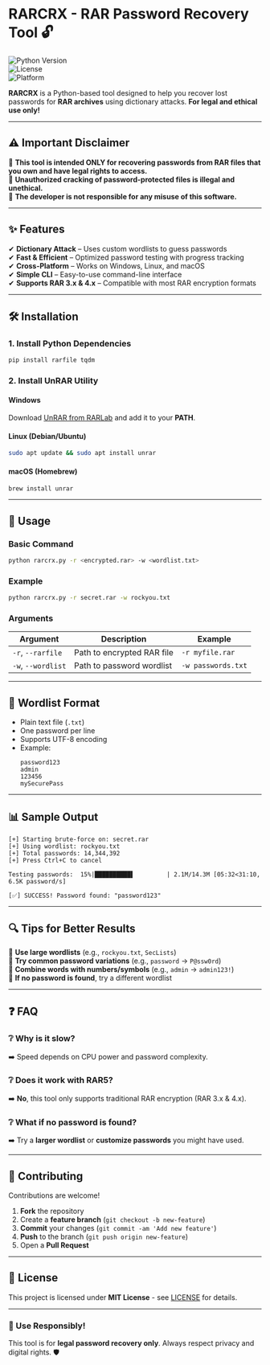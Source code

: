 # **RARCRX - RAR Password Recovery Tool** 🔓  

![Python Version](https://img.shields.io/badge/python-3.6%2B-blue)  
![License](https://img.shields.io/badge/license-MIT-green)  
![Platform](https://img.shields.io/badge/platform-Windows%20%7C%20Linux%20%7C%20macOS-lightgrey)  

**RARCRX** is a Python-based tool designed to help you recover lost passwords for **RAR archives** using dictionary attacks. **For legal and ethical use only!**  

---

## **⚠️ Important Disclaimer**  
🚨 **This tool is intended ONLY for recovering passwords from RAR files that you own and have legal rights to access.**  
🚨 **Unauthorized cracking of password-protected files is illegal and unethical.**  
🚨 **The developer is not responsible for any misuse of this software.**  

---

## **✨ Features**  
✔ **Dictionary Attack** – Uses custom wordlists to guess passwords  
✔ **Fast & Efficient** – Optimized password testing with progress tracking  
✔ **Cross-Platform** – Works on Windows, Linux, and macOS  
✔ **Simple CLI** – Easy-to-use command-line interface  
✔ **Supports RAR 3.x & 4.x** – Compatible with most RAR encryption formats  

---

## **🛠 Installation**  

### **1. Install Python Dependencies**  
```bash
pip install rarfile tqdm
```

### **2. Install UnRAR Utility**  
#### **Windows**  
Download [UnRAR from RARLab](https://www.rarlab.com/rar_add.htm) and add it to your **PATH**.  

#### **Linux (Debian/Ubuntu)**  
```bash
sudo apt update && sudo apt install unrar
```  

#### **macOS (Homebrew)**  
```bash
brew install unrar
```  

---

## **🚀 Usage**  

### **Basic Command**  
```bash
python rarcrx.py -r <encrypted.rar> -w <wordlist.txt>
```  

### **Example**  
```bash
python rarcrx.py -r secret.rar -w rockyou.txt
```  

### **Arguments**  
| Argument | Description | Example |
|----------|-------------|---------|
| `-r`, `--rarfile` | Path to encrypted RAR file | `-r myfile.rar` |
| `-w`, `--wordlist` | Path to password wordlist | `-w passwords.txt` |

---

## **📂 Wordlist Format**  
- Plain text file (`.txt`)  
- One password per line  
- Supports UTF-8 encoding  
- Example:  
  ```
  password123  
  admin  
  123456  
  mySecurePass  
  ```

---

## **📊 Sample Output**  
```
[+] Starting brute-force on: secret.rar  
[+] Using wordlist: rockyou.txt  
[+] Total passwords: 14,344,392  
[+] Press Ctrl+C to cancel  

Testing passwords:  15%|██████████▌         | 2.1M/14.3M [05:32<31:10, 6.5K password/s]  

[✅] SUCCESS! Password found: "password123"  
```  

---

## **🔍 Tips for Better Results**  
🔹 **Use large wordlists** (e.g., `rockyou.txt`, `SecLists`)  
🔹 **Try common password variations** (e.g., `password` → `P@ssw0rd`)  
🔹 **Combine words with numbers/symbols** (e.g., `admin` → `admin123!`)  
🔹 **If no password is found**, try a different wordlist  

---

## **❓ FAQ**  

### **❔ Why is it slow?**  
➡️ Speed depends on CPU power and password complexity.  

### **❔ Does it work with RAR5?**  
➡️ **No**, this tool only supports traditional RAR encryption (RAR 3.x & 4.x).  

### **❔ What if no password is found?**  
➡️ Try a **larger wordlist** or **customize passwords** you might have used.  

---

## **🤝 Contributing**  
Contributions are welcome!  
1. **Fork** the repository  
2. Create a **feature branch** (`git checkout -b new-feature`)  
3. **Commit** your changes (`git commit -am 'Add new feature'`)  
4. **Push** to the branch (`git push origin new-feature`)  
5. Open a **Pull Request**  

---

## **📜 License**  
This project is licensed under **MIT License** - see [LICENSE](LICENSE) for details.  

---

### **🔐 Use Responsibly!**  
This tool is for **legal password recovery only**. Always respect privacy and digital rights. 🛡️
